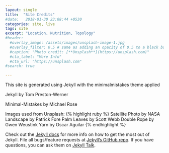 ```yaml
---
layout: single
title:  "Site Credits"
#date:   2018-01-30 23:08:44 +0530
categories: site, live
tags: site
excerpt: "Location, Nutrition, Topology"
#header:
  #overlay_image: /assets/images/unsplash-image-1.jpg
  #overlay_filter: 0.5 # same as adding an opacity of 0.5 to a black background
  #caption: "Photo credit: [**Unsplash**](https://unsplash.com)"
  #cta_label: "More Info"
  #cta_url: "https://unsplash.com"
#search: true

---
```


This site is generated using Jekyll with the minimalmistakes theme applied

Jekyll by Tom Preston-Werner

Minimal-Mistakes by Michael Rose 

Images used from Unsplash: 
{% highlight ruby %}
Satellite Photo by NASA
Landscape by Patrick Fore
Palm Leaves by Scott Webb
Double Rope by Gwen Weustink
Yarn by Oscar Aguilar
{% endhighlight %}

Check out the [Jekyll docs][jekyll-docs] for more info on how to get the most out of Jekyll. File all bugs/feature requests at [Jekyll’s GitHub repo][jekyll-gh]. If you have questions, you can ask them on [Jekyll Talk][jekyll-talk].

[jekyll-docs]: https://jekyllrb.com/docs/home
[jekyll-gh]:   https://github.com/jekyll/jekyll
[jekyll-talk]: https://talk.jekyllrb.com/
